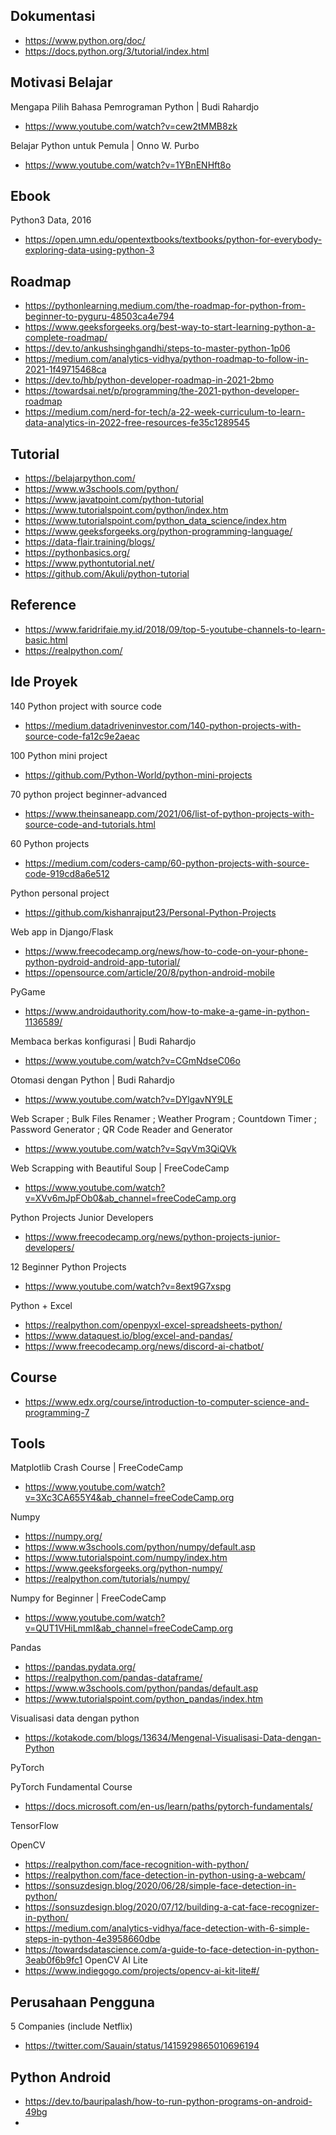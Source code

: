 ## Dokumentasi

- https://www.python.org/doc/ 
- https://docs.python.org/3/tutorial/index.html

## Motivasi Belajar

Mengapa Pilih Bahasa Pemrograman Python | Budi Rahardjo
- https://www.youtube.com/watch?v=cew2tMMB8zk

Belajar Python untuk Pemula | Onno W. Purbo
- https://www.youtube.com/watch?v=1YBnENHft8o

## Ebook

Python3 Data, 2016
- https://open.umn.edu/opentextbooks/textbooks/python-for-everybody-exploring-data-using-python-3

## Roadmap

- https://pythonlearning.medium.com/the-roadmap-for-python-from-beginner-to-pyguru-48503ca4e794
- https://www.geeksforgeeks.org/best-way-to-start-learning-python-a-complete-roadmap/
- https://dev.to/ankushsinghgandhi/steps-to-master-python-1p06
- https://medium.com/analytics-vidhya/python-roadmap-to-follow-in-2021-1f49715468ca
- https://dev.to/hb/python-developer-roadmap-in-2021-2bmo
- https://towardsai.net/p/programming/the-2021-python-developer-roadmap
- https://medium.com/nerd-for-tech/a-22-week-curriculum-to-learn-data-analytics-in-2022-free-resources-fe35c1289545

## Tutorial

- https://belajarpython.com/
- https://www.w3schools.com/python/
- https://www.javatpoint.com/python-tutorial
- https://www.tutorialspoint.com/python/index.htm
- https://www.tutorialspoint.com/python_data_science/index.htm
- https://www.geeksforgeeks.org/python-programming-language/ 
- https://data-flair.training/blogs/
- https://pythonbasics.org/
- https://www.pythontutorial.net/
- https://github.com/Akuli/python-tutorial

## Reference

- https://www.faridrifaie.my.id/2018/09/top-5-youtube-channels-to-learn-basic.html
- https://realpython.com/

## Ide Proyek

140 Python project with source code
- https://medium.datadriveninvestor.com/140-python-projects-with-source-code-fa12c9e2aeac

100 Python mini project
- https://github.com/Python-World/python-mini-projects

70 python project beginner-advanced
- https://www.theinsaneapp.com/2021/06/list-of-python-projects-with-source-code-and-tutorials.html

60 Python projects
- https://medium.com/coders-camp/60-python-projects-with-source-code-919cd8a6e512

Python personal project
- https://github.com/kishanrajput23/Personal-Python-Projects

Web app in Django/Flask
- https://www.freecodecamp.org/news/how-to-code-on-your-phone-python-pydroid-android-app-tutorial/
- https://opensource.com/article/20/8/python-android-mobile

PyGame
- https://www.androidauthority.com/how-to-make-a-game-in-python-1136589/

Membaca berkas konfigurasi | Budi Rahardjo
- https://www.youtube.com/watch?v=CGmNdseC06o

Otomasi dengan Python | Budi Rahardjo
- https://www.youtube.com/watch?v=DYlgavNY9LE

Web Scraper ; Bulk Files Renamer ; Weather Program ; Countdown Timer ; Password Generator ; QR Code Reader and Generator
- https://www.youtube.com/watch?v=SqvVm3QiQVk

Web Scrapping with Beautiful Soup | FreeCodeCamp
- https://www.youtube.com/watch?v=XVv6mJpFOb0&ab_channel=freeCodeCamp.org

Python Projects Junior Developers
- https://www.freecodecamp.org/news/python-projects-junior-developers/

12 Beginner Python Projects
- https://www.youtube.com/watch?v=8ext9G7xspg

Python + Excel
- https://realpython.com/openpyxl-excel-spreadsheets-python/
- https://www.dataquest.io/blog/excel-and-pandas/
- https://www.freecodecamp.org/news/discord-ai-chatbot/

## Course

- https://www.edx.org/course/introduction-to-computer-science-and-programming-7

## Tools 

Matplotlib Crash Course | FreeCodeCamp
- https://www.youtube.com/watch?v=3Xc3CA655Y4&ab_channel=freeCodeCamp.org

Numpy
- https://numpy.org/
- https://www.w3schools.com/python/numpy/default.asp
- https://www.tutorialspoint.com/numpy/index.htm
- https://www.geeksforgeeks.org/python-numpy/
- https://realpython.com/tutorials/numpy/

Numpy for Beginner | FreeCodeCamp
- https://www.youtube.com/watch?v=QUT1VHiLmmI&ab_channel=freeCodeCamp.org

Pandas 

- https://pandas.pydata.org/
- https://realpython.com/pandas-dataframe/
- https://www.w3schools.com/python/pandas/default.asp
- https://www.tutorialspoint.com/python_pandas/index.htm

Visualisasi data dengan python
- https://kotakode.com/blogs/13634/Mengenal-Visualisasi-Data-dengan-Python

PyTorch

PyTorch Fundamental Course
- https://docs.microsoft.com/en-us/learn/paths/pytorch-fundamentals/

TensorFlow

OpenCV
- https://realpython.com/face-recognition-with-python/
- https://realpython.com/face-detection-in-python-using-a-webcam/
- https://sonsuzdesign.blog/2020/06/28/simple-face-detection-in-python/
- https://sonsuzdesign.blog/2020/07/12/building-a-cat-face-recognizer-in-python/
- https://medium.com/analytics-vidhya/face-detection-with-6-simple-steps-in-python-4e3958660dbe
- https://towardsdatascience.com/a-guide-to-face-detection-in-python-3eab0f6b9fc1
OpenCV AI Lite
- https://www.indiegogo.com/projects/opencv-ai-kit-lite#/

## Perusahaan Pengguna

5 Companies (include Netflix)
- https://twitter.com/Sauain/status/1415929865010696194

## Python Android

- https://dev.to/bauripalash/how-to-run-python-programs-on-android-49bg
- 
